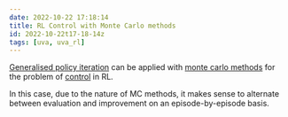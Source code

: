 ```yaml
---
date: 2022-10-22 17:18:14
title: RL Control with Monte Carlo methods
id: 2022-10-22t17-18-14z
tags: [uva, uva_rl]
---
```


[Generalised policy iteration](./2022-10-21t19-05-11z.md) can be applied with
[monte carlo methods](./2022-10-22t10-38-24z.md) for the problem of
[control](./2022-10-21t19-49-14z.md) in RL.

In this case, due to the nature of MC methods, it makes sense to alternate
between evaluation and improvement on an episode-by-episode basis.
